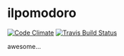 ilpomodoro
==========

[![Code Climate](https://codeclimate.com/github/bonzofenix/ilpomodoro.png)](https://codeclimate.com/github/bonzofenix/ilpomodoro)
[![Travis Build Status](https://secure.travis-ci.org/bonzofenix/ilpomodoro.png)](https://travis-ci.org/bonzofenix/ilpomodoro)

awesome...
